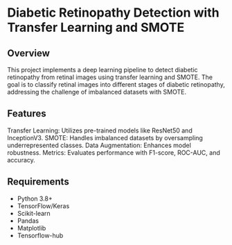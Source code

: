 # Diabetic Retinopathy Detection with Transfer Learning and SMOTE

## Overview ##
This project implements a deep learning pipeline to detect diabetic retinopathy from retinal images using transfer learning and SMOTE. The goal is to classify retinal images into different stages of diabetic retinopathy, addressing the challenge of imbalanced datasets with SMOTE.

## Features ##
Transfer Learning: Utilizes pre-trained models like ResNet50 and InceptionV3.
SMOTE: Handles imbalanced datasets by oversampling underrepresented classes.
Data Augmentation: Enhances model robustness.
Metrics: Evaluates performance with F1-score, ROC-AUC, and accuracy.

## Requirements ##
- Python 3.8+
- TensorFlow/Keras
- Scikit-learn
- Pandas
- Matplotlib
- Tensorflow-hub 
